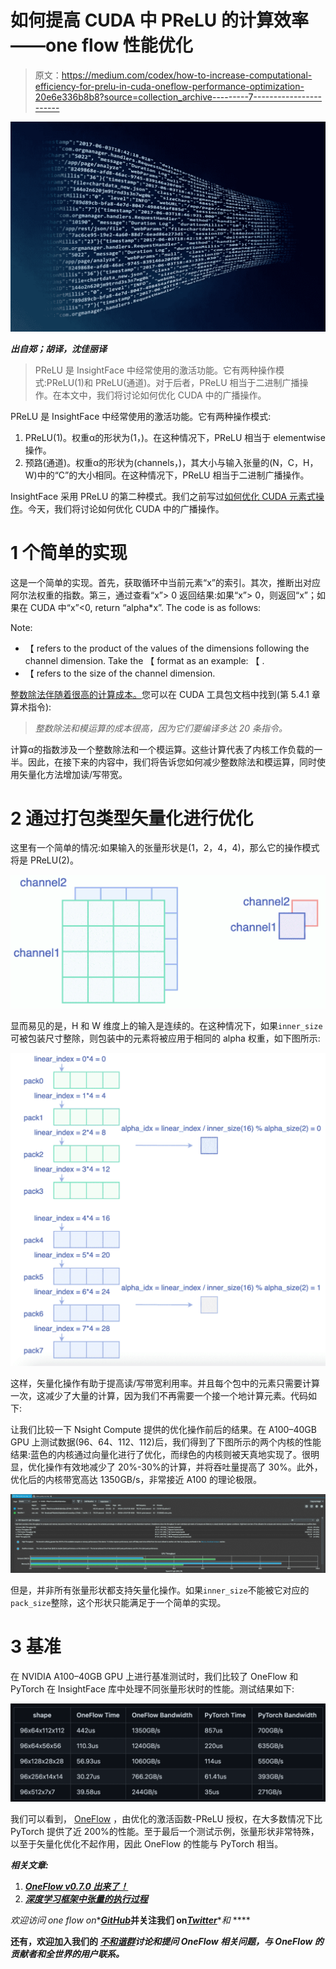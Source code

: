 # 如何提高 CUDA 中 PReLU 的计算效率——one flow 性能优化

> 原文：<https://medium.com/codex/how-to-increase-computational-efficiency-for-prelu-in-cuda-oneflow-performance-optimization-20e6e336b8b8?source=collection_archive---------7----------------------->

![](img/cdb099bf17eddca5db9951cf3b9c9dbb.png)

***出自郑；胡译，沈佳丽译***

> PReLU 是 InsightFace 中经常使用的激活功能。它有两种操作模式:PReLU(1)和 PReLU(通道)。对于后者，PReLU 相当于二进制广播操作。在本文中，我们将讨论如何优化 CUDA 中的广播操作。

PReLU 是 InsightFace 中经常使用的激活功能。它有两种操作模式:

1.  PReLU(1)。权重α的形状为(1，)。在这种情况下，PReLU 相当于 elementwise 操作。
2.  预路(通道)。权重α的形状为(channels，)，其大小与输入张量的(N，C，H，W)中的“C”的大小相同。在这种情况下，PReLU 相当于二进制广播操作。

InsightFace 采用 PReLU 的第二种模式。我们之前写过[如何优化 CUDA 元素式操作](https://oneflow2020.medium.com/oneflows-optimization-of-cuda-elementwise-template-library-practical-efficient-and-extensible-b375c3bd15c6)。今天，我们将讨论如何优化 CUDA 中的广播操作。

# 1 个简单的实现

这是一个简单的实现。首先，获取循环中当前元素“x”的索引。其次，推断出对应阿尔法权重的指数。第三，通过查看“x”> 0 返回结果:如果“x”> 0，则返回“x”；如果在 CUDA 中“x”<0, return “alpha*x”. The code is as follows:

Note:

*   【 refers to the product of the values of the dimensions following the channel dimension. Take the 【 format as an example: 【 .
*   【 refers to the size of the channel dimension.

[整数除法伴随着很高的计算成本。](https://docs.nvidia.com/cuda/cuda-c-programming-guide/index.html#maximize-instruction-throughput)您可以在 CUDA 工具包文档中找到(第 5.4.1 章算术指令):

> *整数除法和模运算的成本很高，因为它们要编译多达 20 条指令。*

计算α的指数涉及一个整数除法和一个模运算。这些计算代表了内核工作负载的一半。因此，在接下来的内容中，我们将告诉您如何减少整数除法和模运算，同时使用矢量化方法增加读/写带宽。

# 2 通过打包类型矢量化进行优化

这里有一个简单的情况:如果输入的张量形状是(1，2，4，4)，那么它的操作模式将是 PReLU(2)。

![](img/051ee5feab55a79ae624444880c77462.png)

显而易见的是，H 和 W 维度上的输入是连续的。在这种情况下，如果`inner_size`可被包装尺寸整除，则包装中的元素将被应用于相同的 alpha 权重，如下图所示:

![](img/d5972d9503ee0a55466d960c37100a06.png)

这样，矢量化操作有助于提高读/写带宽利用率。并且每个包中的元素只需要计算一次，这减少了大量的计算，因为我们不再需要一个接一个地计算元素。代码如下:

让我们比较一下 Nsight Compute 提供的优化操作前后的结果。在 A100–40GB GPU 上测试数据(96、64、112、112)后，我们得到了下图所示的两个内核的性能结果:蓝色的内核通过向量化进行了优化，而绿色的内核则被天真地实现了。很明显，优化操作有效地减少了 20%-30%的计算，并将吞吐量提高了 30%。此外，优化后的内核带宽高达 1350GB/s，非常接近 A100 的理论极限。

![](img/769f88994bd1292a475feae3bdd1de0a.png)

但是，并非所有张量形状都支持矢量化操作。如果`inner_size`不能被它对应的`pack_size`整除，这个形状只能满足于一个简单的实现。

# 3 基准

在 NVIDIA A100–40GB GPU 上进行基准测试时，我们比较了 OneFlow 和 PyTorch 在 InsightFace 库中处理不同张量形状时的性能。测试结果如下:

![](img/c0f2948fb43bf9084f94f3f47e786d6f.png)

我们可以看到， [OneFlow](https://github.com/Oneflow-Inc/oneflow) ，由优化的激活函数-PReLU 授权，在大多数情况下比 PyTorch 提供了近 200%的性能。至于最后一个测试示例，张量形状非常特殊，以至于矢量化优化不起作用，因此 OneFlow 的性能与 PyTorch 相当。

***相关文章:***

1.  [***OneFlow v0.7.0 出来了！***](https://oneflow2020.medium.com/oneflow-v0-7-0-came-out-4ac0653339d5)
2.  [***深度学习框架中张量的执行过程***](https://oneflow2020.medium.com/the-execution-process-of-a-tensor-in-a-deep-learning-framework-a4d853645d5b)

*欢迎访问 one flow on**[***GitHub***](https://github.com/Oneflow-Inc/oneflow)**并关注我们 on**[***Twitter***](https://twitter.com/home)**和* ****

**还有，欢迎加入我们的 [***不和谐群***](https://discord.gg/4kpjGA5bZY)*讨论和提问 OneFlow 相关问题，与 OneFlow 的贡献者和全世界的用户联系。***